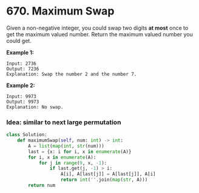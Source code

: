 # 670. Maximum Swap

Given a non-negative integer, you could swap two digits **at most** once to get the maximum valued number. Return the maximum valued number you could get.

**Example 1:**  


```text
Input: 2736
Output: 7236
Explanation: Swap the number 2 and the number 7.
```

**Example 2:**  


```text
Input: 9973
Output: 9973
Explanation: No swap.
```

### Idea: similar to next large permutation

```python
class Solution:
    def maximumSwap(self, num: int) -> int:
        A = list(map(int, str(num)))
        last = {x: i for i, x in enumerate(A)}
        for i, x in enumerate(A):
            for j in range(9, x, -1):
                if last.get(j, -1) > i:
                    A[i], A[last[j]] = A[last[j]], A[i]
                    return int(''.join(map(str, A)))
        return num
```

